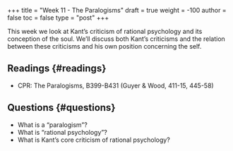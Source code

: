 +++
title = "Week 11 - The Paralogisms"
draft = true
weight = -100
author = false
toc = false
type = "post"
+++

This week we look at Kant&rsquo;s criticism of rational psychology and its
conception of the soul. We&rsquo;ll discuss both Kant&rsquo;s criticisms and the
relation between these criticisms and his own position concerning the
self.


## Readings {#readings}

-   CPR: The Paralogisms, B399-B431 (Guyer & Wood, 411-15, 445-58)


## Questions {#questions}

-   What is a &ldquo;paralogism&rdquo;?
-   What is &ldquo;rational psychology&rdquo;?
-   What is Kant&rsquo;s core criticism of rational psychology?
